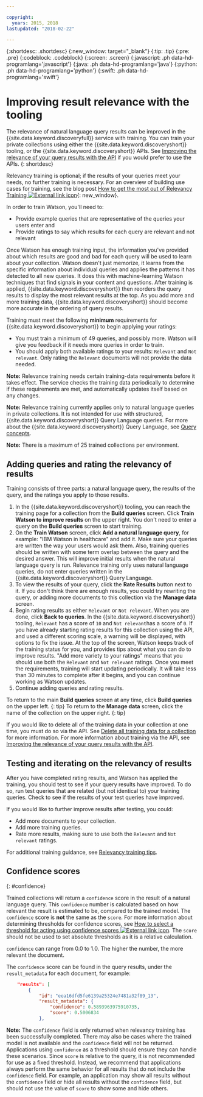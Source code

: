 ```yaml
---

copyright:
  years: 2015, 2018
lastupdated: "2018-02-22"

---
```


{:shortdesc: .shortdesc}
{:new_window: target="_blank"}
{:tip: .tip}
{:pre: .pre}
{:codeblock: .codeblock}
{:screen: .screen}
{:javascript: .ph data-hd-programlang='javascript'}
{:java: .ph data-hd-programlang='java'}
{:python: .ph data-hd-programlang='python'}
{:swift: .ph data-hd-programlang='swift'}

# Improving result relevance with the tooling

The relevance of natural language query results can be improved in the {{site.data.keyword.discoveryfull}} service with training. You can train your private collections using either the {{site.data.keyword.discoveryshort}} tooling, or the {{site.data.keyword.discoveryshort}} APIs. See [Improving the relevance of your query results with the API](/docs/services/discovery/train.html) if you would prefer to use the APIs.
{: shortdesc}

Relevancy training is optional; if the results of your queries meet your needs, no further training is necessary. For an overview of building use cases for training, see the blog post [How to get the most out of Relevancy Training ![External link icon](../../icons/launch-glyph.svg "External link icon")](https://developer.ibm.com/dwblog/2017/get-relevancy-training/){: new_window}.

In order to train Watson, you'll need to:

  -   Provide example queries that are representative of the queries your users enter and
  -   Provide ratings to say which results for each query are relevant and not relevant

Once Watson has enough training input, the information you've provided about which results are good and bad for each query will be used to learn about your collection. Watson doesn't just memorize, it learns from the specific information about individual queries and applies the patterns it has detected to all new queries. It does this with machine-learning Watson techniques that find signals in your content and questions. After training is applied, {{site.data.keyword.discoveryshort}} then reorders the query results to display the most relevant results at the top. As you add more and more training data, {{site.data.keyword.discoveryshort}} should become more accurate in the ordering of query results.

Training must meet the following **minimum** requirements for {{site.data.keyword.discoveryshort}} to begin applying your ratings:

  - You must train a minimum of 49 queries, and possibly more. Watson will give you feedback if it needs more queries in order to train.
  - You should apply both available ratings to your results: `Relevant` and `Not relevant`. Only rating the `Relevant` documents will not provide the data needed.

**Note:** Relevance training needs certain training-data requirements before it takes effect. The service checks the training data periodically to determine if these requirements are met, and automatically updates itself based on any changes.

**Note:** Relevance training currently applies only to natural language queries in private collections. It is not intended for use with structured, {{site.data.keyword.discoveryshort}} Query Language queries.  For more about the {{site.data.keyword.discoveryshort}} Query Language, see [Query concepts](/docs/services/discovery/using.html).

**Note:** There is a maximum of 25 trained collections per environment.  

## Adding queries and rating the relevancy of results

Training consists of three parts: a natural language query, the results of the query, and the ratings you apply to those results.

1.  In the {{site.data.keyword.discoveryshort}} tooling, you can reach the training page for a collection from the **Build queries** screen. Click **Train Watson to improve results** on the upper right. You don't need to enter a query on the **Build queries** screen to start training.
1.  On the **Train Watson** screen, click **Add a natural language query**, for example: "IBM Watson in healthcare" and add it. Make sure your queries are written the way your users would ask them. Also, training queries should be written with some term overlap between the query and the desired answer. This will improve initial results when the natural language query is run. Relevance training only uses natural language queries, do not enter queries written in the {{site.data.keyword.discoveryshort}} Query Language.
1.  To view the results of your query, click the **Rate Results** button next to it. If you don't think there are enough results, you could try rewriting the query, or adding more documents to this collection via the **Manage data** screen.
1.  Begin rating results as either `Relevant` or `Not relevant`. When you are done, click **Back to queries**. In the {{site.data.keyword.discoveryshort}} tooling, `Relevant` has a score of `10` and `Not relevant`has a score of `0`. If you have already starting rating results for this collection using the API, and used a different scoring scale, a warning will be displayed, with options to fix the issue.
    At the top of the screen, Watson keeps track of the training status for you, and provides tips about what you can do to improve results. "Add more variety to your ratings" means that you should use both the `Relevant` and `Not relevant` ratings. Once you meet the requirements, training will start updating periodically. It will take less than 30 minutes to complete after it begins, and you can continue working as Watson updates.
1.  Continue adding queries and rating results.

To return to the main **Build queries** screen at any time, click **Build queries** on the upper left.
{: tip}
To return to the **Manage data** screen, click the name of the collection on the upper right.
{: tip}

If you would like to delete all of the training data in your collection at one time, you must do so via the API. See [Delete all training data for a collection](http://www.ibm.com/watson/developercloud/discovery/api/v1/#delete-all-training-data) for more information. For more information about training via the API, see [Improving the relevance of your query results with the API](/docs/services/discovery/train.html).

## Testing and iterating on the relevancy of results

After you have completed rating results, and Watson has applied the training, you should test to see if your query results have improved. To do so, run test queries that are related (but not identical to) your training queries. Check to see if the results of your test queries have improved.

If you would like to further improve results after testing, you could:
- Add more documents to your collection.
- Add more training queries.
- Rate more results, making sure to use both the `Relevant` and `Not relevant` ratings.

For additional training guidance, see [Relevancy training tips](/docs/services/discovery/train-tips.html#relevancy-tips).

## Confidence scores
{: #confidence}

Trained collections will return a `confidence` score in the result of a natural language query. This `confidence` number is calculated based on how relevant the result is estimated to be, compared to the trained model. The `confidence` score is **not** the same as the  `score`. For more information about determining thresholds for confidence scores, see [How to select a threshold for acting using confidence scores ![External link icon](../../icons/launch-glyph.svg "External link icon")](https://developer.ibm.com/watson/blog/2016/06/23/how-to-select-a-threshold-for-acting-using-confidence-scores/). The `score` should not be used to set absolute thresholds as it is a relative calculation.

`confidence` can range from 0.0 to 1.0. The higher the number, the more relevant the document.

The `confidence` score can be found in the query results, under the `result_metadata` for each document, for example:

```json
    "results": [
        {
            "id": "eea16dfd5fe6139a25324e7481a32f89_13",
            "result_metadata": {
                "confidence": 0.5893963975910735,
                "score": 0.5006834
            },
```

**Note:** The `confidence` field is only returned when relevancy training has been successfully completed. There may also be cases where the trained model is not available and the `confidence` field will not be returned. Applications using `confidence` as a threshold should ensure they can handle these scenarios. Since `score` is relative to the query, it is not recommended for use as a fixed threshold. Instead, we recommend that applications always perform the same behavior for all results that do not include the `confidence` field. For example, an application may show all results without the `confidence` field or hide all results without the `confidence` field, but should not use the value of `score` to show some and hide others.
